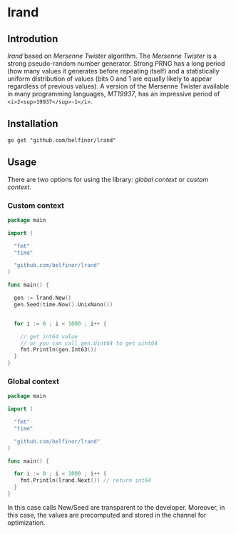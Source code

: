 # lrand

## Introdution

*lrand* based on *Mersenne Twister* algorithm. The *Mersenne Twister* is a strong pseudo-random number generator. Strong PRNG has a long period (how many values it generates before repeating itself) and a statistically uniform distribution of values (bits 0 and 1 are equally likely to appear regardless of previous values). A version of the Mersenne Twister available in many programming languages, *MT19937*, has an impressive period of `<i>2<sup>19937</sup>-1</i>`.

## Installation

```
go get "github.com/belfinor/lrand"
```

## Usage

There are two options for using the library: *global context* or *custom context*.

### Custom context

```go
package main

import (

  "fmt"
  "time"

  "github.com/belfinor/lrand"
)

func main() {

  gen := lrand.New()
  gen.Seed(time.Now().UnixNano())


  for i := 0 ; i < 1000 ; i++ {

    // get int64 value
    // or you can call gen.Uint64 to get uint64
    fmt.Println(gen.Int63())
  }
}
```

### Global context

```go
package main

import (

  "fmt"
  "time"

  "github.com/belfinor/lrand"
)

func main() {

  for i := 0 ; i < 1000 ; i++ {
    fmt.Println(lrand.Next()) // return int64
  }
}
```

In this case calls New/Seed are transparent to the developer. Moreover, in this case, the values ​​are precomputed and stored in the channel for optimization.
